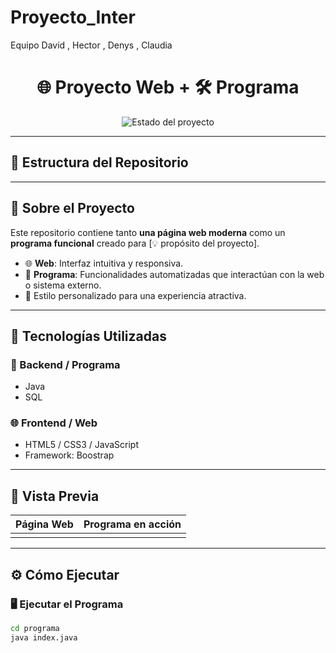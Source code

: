 # Proyecto_Inter
Equipo David , Hector , Denys , Claudia

<h1 align="center">🌐 Proyecto Web + 🛠️ Programa</h1>

<p align="center">
  <img src="https://img.shields.io/badge/Estado-En%20Desarrollo-blue" alt="Estado del proyecto">
</p>

---

## 📁 Estructura del Repositorio



---

## 🧠 Sobre el Proyecto

Este repositorio contiene tanto **una página web moderna** como un **programa funcional** creado para [💡 propósito del proyecto].

- 🌐 **Web**: Interfaz intuitiva y responsiva.
- 🧩 **Programa**: Funcionalidades automatizadas que interactúan con la web o sistema externo.
- 🎨 Estilo personalizado para una experiencia atractiva.

---

## 🚀 Tecnologías Utilizadas

### 🔧 Backend / Programa
- Java
- SQL 

### 🌐 Frontend / Web
- HTML5 / CSS3 / JavaScript 
- Framework: Boostrap

---

## 🌈 Vista Previa

| Página Web | Programa en acción |
|------------|--------------------|
|  |  |

---

## ⚙️ Cómo Ejecutar

### 🖥️ Ejecutar el Programa

```bash
cd programa
java index.java
